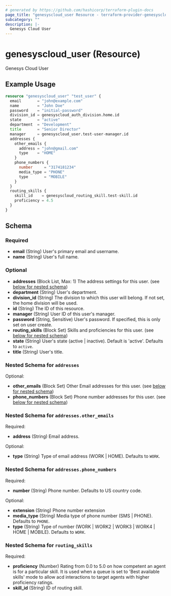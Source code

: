 ```yaml
---
# generated by https://github.com/hashicorp/terraform-plugin-docs
page_title: "genesyscloud_user Resource - terraform-provider-genesyscloud"
subcategory: ""
description: |-
  Genesys Cloud User
---
```


# genesyscloud_user (Resource)

Genesys Cloud User

## Example Usage

```terraform
resource "genesyscloud_user" "test_user" {
  email       = "john@example.com"
  name        = "John Doe"
  password    = "initial-password"
  division_id = genesyscloud_auth_division.home.id
  state       = "active"
  department  = "Development"
  title       = "Senior Director"
  manager     = genesyscloud_user.test-user-manager.id
  addresses {
    other_emails {
      address = "john@gmail.com"
      type    = "HOME"
    }
    phone_numbers {
      number     = "3174181234"
      media_type = "PHONE"
      type       = "MOBILE"
    }
  }
  routing_skills {
    skill_id    = genesyscloud_routing_skill.test-skill.id
    proficiency = 4.5
  }
}
```

<!-- schema generated by tfplugindocs -->
## Schema

### Required

- **email** (String) User's primary email and username.
- **name** (String) User's full name.

### Optional

- **addresses** (Block List, Max: 1) The address settings for this user. (see [below for nested schema](#nestedblock--addresses))
- **department** (String) User's department.
- **division_id** (String) The division to which this user will belong. If not set, the home division will be used.
- **id** (String) The ID of this resource.
- **manager** (String) User ID of this user's manager.
- **password** (String, Sensitive) User's password. If specified, this is only set on user create.
- **routing_skills** (Block Set) Skills and proficiencies for this user. (see [below for nested schema](#nestedblock--routing_skills))
- **state** (String) User's state (active | inactive). Default is 'active'. Defaults to `active`.
- **title** (String) User's title.

<a id="nestedblock--addresses"></a>
### Nested Schema for `addresses`

Optional:

- **other_emails** (Block Set) Other Email addresses for this user. (see [below for nested schema](#nestedblock--addresses--other_emails))
- **phone_numbers** (Block Set) Phone number addresses for this user. (see [below for nested schema](#nestedblock--addresses--phone_numbers))

<a id="nestedblock--addresses--other_emails"></a>
### Nested Schema for `addresses.other_emails`

Required:

- **address** (String) Email address.

Optional:

- **type** (String) Type of email address (WORK | HOME). Defaults to `WORK`.


<a id="nestedblock--addresses--phone_numbers"></a>
### Nested Schema for `addresses.phone_numbers`

Required:

- **number** (String) Phone number. Defaults to US country code.

Optional:

- **extension** (String) Phone number extension
- **media_type** (String) Media type of phone number (SMS | PHONE). Defaults to `PHONE`.
- **type** (String) Type of number (WORK | WORK2 | WORK3 | WORK4 | HOME | MOBILE). Defaults to `WORK`.



<a id="nestedblock--routing_skills"></a>
### Nested Schema for `routing_skills`

Required:

- **proficiency** (Number) Rating from 0.0 to 5.0 on how competent an agent is for a particular skill. It is used when a queue is set to 'Best available skills' mode to allow acd interactions to target agents with higher proficiency ratings.
- **skill_id** (String) ID of routing skill.


